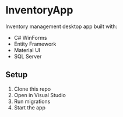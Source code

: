 ﻿# InventoryApp

Inventory management desktop app built with:

- C# WinForms
- Entity Framework
- Material UI
- SQL Server

## Setup

1. Clone this repo
2. Open in Visual Studio
3. Run migrations
4. Start the app

